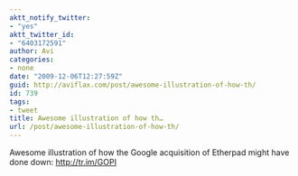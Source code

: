 ```yaml
---
aktt_notify_twitter:
- "yes"
aktt_twitter_id:
- "6403172591"
author: Avi
categories:
- none
date: "2009-12-06T12:27:59Z"
guid: http://aviflax.com/post/awesome-illustration-of-how-th/
id: 739
tags:
- tweet
title: Awesome illustration of how th…
url: /post/awesome-illustration-of-how-th/
---
```

Awesome illustration of how the Google acquisition of Etherpad might have done down: <a href="http://tr.im/GOPI" rel="nofollow">http://tr.im/GOPI</a>